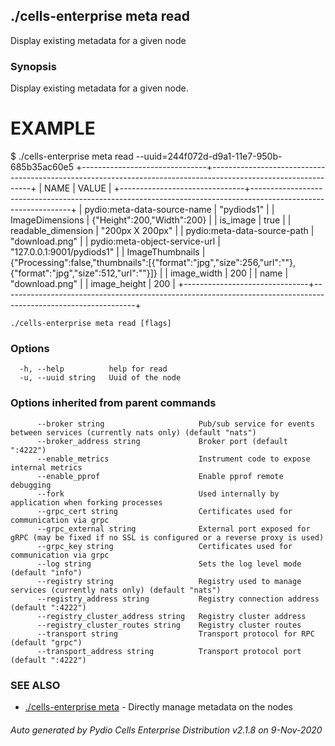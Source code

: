## ./cells-enterprise meta read

Display existing metadata for a given node

### Synopsis

Display existing metadata for a given node.

EXAMPLE
=======
$ ./cells-enterprise meta read --uuid=244f072d-d9a1-11e7-950b-685b35ac60e5
+-------------------------------+---------------------------------------------------------------------------------------------------------------+
|             NAME              |                                                     VALUE                                                     |
+-------------------------------+---------------------------------------------------------------------------------------------------------------+
| pydio:meta-data-source-name   | "pydiods1"                                                                                                    |
| ImageDimensions               | {"Height":200,"Width":200}                                                                                    |
| is_image                      | true                                                                                                          |
| readable_dimension            | "200px X 200px"                                                                                               |
| pydio:meta-data-source-path   | "download.png"                                                                                                |
| pydio:meta-object-service-url | "127.0.0.1:9001/pydiods1"                                                                                     |
| ImageThumbnails               | {"Processing":false,"thumbnails":[{"format":"jpg","size":256,"url":""},{"format":"jpg","size":512,"url":""}]} |
| image_width                   |                                                                                                           200 |
| name                          | "download.png"                                                                                                |
| image_height                  |                                                                                                           200 |
+-------------------------------+---------------------------------------------------------------------------------------------------------------+



```
./cells-enterprise meta read [flags]
```

### Options

```
  -h, --help          help for read
  -u, --uuid string   Uuid of the node
```

### Options inherited from parent commands

```
      --broker string                     Pub/sub service for events between services (currently nats only) (default "nats")
      --broker_address string             Broker port (default ":4222")
      --enable_metrics                    Instrument code to expose internal metrics
      --enable_pprof                      Enable pprof remote debugging
      --fork                              Used internally by application when forking processes
      --grpc_cert string                  Certificates used for communication via grpc
      --grpc_external string              External port exposed for gRPC (may be fixed if no SSL is configured or a reverse proxy is used)
      --grpc_key string                   Certificates used for communication via grpc
      --log string                        Sets the log level mode (default "info")
      --registry string                   Registry used to manage services (currently nats only) (default "nats")
      --registry_address string           Registry connection address (default ":4222")
      --registry_cluster_address string   Registry cluster address
      --registry_cluster_routes string    Registry cluster routes
      --transport string                  Transport protocol for RPC (default "grpc")
      --transport_address string          Transport protocol port (default ":4222")
```

### SEE ALSO

* [./cells-enterprise meta](./cells-enterprise-meta)	 - Directly manage metadata on the nodes

###### Auto generated by Pydio Cells Enterprise Distribution v2.1.8 on 9-Nov-2020
